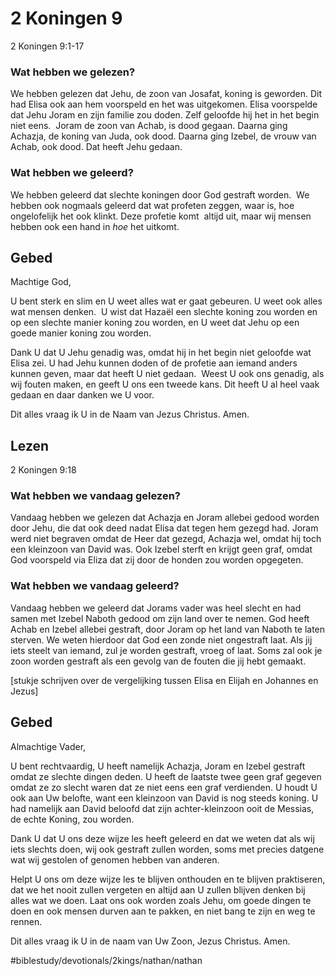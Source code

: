 # 2 Koningen 9
2 Koningen 9:1-17 


### Wat hebben we gelezen?
We hebben gelezen dat Jehu, de zoon van Josafat, koning is geworden. Dit had Elisa ook aan hem voorspeld en het was uitgekomen. Elisa voorspelde dat Jehu Joram en zijn familie zou doden. Zelf geloofde hij het in het begin niet eens.  
Joram de zoon van Achab, is dood gegaan. Daarna ging Achazja, de koning van Juda, ook dood. Daarna ging Izebel, de vrouw van Achab, ook dood. Dat heeft Jehu gedaan.

### Wat hebben we geleerd?
We hebben geleerd dat slechte koningen door God gestraft worden.  
We hebben ook nogmaals geleerd dat wat profeten zeggen, waar is, hoe ongelofelijk het ook klinkt. Deze profetie komt  altijd uit, maar wij mensen hebben ook een hand in *hoe* het uitkomt.  

## Gebed
Machtige God,  

U bent sterk en slim en U weet alles wat er gaat gebeuren. U weet ook alles wat mensen denken.  
U wist dat Hazaël een slechte koning zou worden en op een slechte manier koning zou worden, en U weet dat Jehu op een goede manier koning zou worden.  

Dank U dat U Jehu genadig was, omdat hij in het begin niet geloofde wat Elisa zei. U had Jehu kunnen doden of de profetie aan iemand anders kunnen geven, maar dat heeft U niet gedaan.  
Weest U ook ons genadig, als wij fouten maken, en geeft U ons een tweede kans. Dit heeft U al heel vaak gedaan en daar danken we U voor.  

Dit alles vraag ik U in de Naam van Jezus Christus. 
Amen. 

## Lezen
2 Koningen 9:18

### Wat hebben we vandaag gelezen? 
Vandaag hebben we gelezen dat Achazja en Joram allebei gedood worden door Jehu, die dat ook deed nadat Elisa dat tegen hem gezegd had. 
Joram werd niet begraven omdat de Heer dat gezegd, Achazja wel, omdat hij toch een kleinzoon van David was.
 Ook Izebel sterft en krijgt geen graf, omdat God voorspeld via Eliza dat zij door de honden zou worden opgegeten. 

### Wat hebben we vandaag geleerd? 
Vandaag hebben we geleerd dat 
Jorams vader was heel slecht en had samen met Izebel Naboth gedood om zijn land over te nemen. God heeft Achab en Izebel allebei gestraft, door Joram op het land van Naboth te laten sterven. 
We weten hierdoor dat God een zonde niet ongestraft laat. Als jij iets steelt van iemand, zul je worden gestraft, vroeg of laat. Soms zal ook je zoon worden gestraft als een gevolg van de fouten die jij hebt gemaakt. 

[stukje schrijven over de vergelijking tussen Elisa en Elijah en Johannes en Jezus]

## Gebed
Almachtige Vader, 

U bent rechtvaardig, U heeft namelijk Achazja, Joram en Izebel gestraft omdat ze slechte dingen deden. U heeft de laatste twee geen graf gegeven omdat ze zo slecht waren dat ze niet eens een graf verdienden. 
U houdt U ook aan Uw belofte, want een kleinzoon van David is nog steeds koning.  U had namelijk aan David beloofd dat zijn achter-kleinzoon ooit de Messias, de echte Koning, zou worden. 

Dank U dat U ons deze wijze les heeft geleerd en dat we weten dat als wij iets slechts doen, wij ook gestraft zullen worden, soms met precies datgene wat wij gestolen of genomen hebben van anderen. 

Helpt U ons om deze wijze les te blijven onthouden en te blijven praktiseren, dat we het nooit zullen vergeten en altijd aan U zullen blijven denken bij alles wat we doen.
Laat ons ook worden zoals Jehu, om goede dingen te doen en ook mensen durven aan te pakken, en niet bang te zijn en weg te rennen. 

Dit alles vraag ik U in de naam van Uw Zoon, Jezus Christus. 
Amen.  

#biblestudy/devotionals/2kings/nathan/nathan
